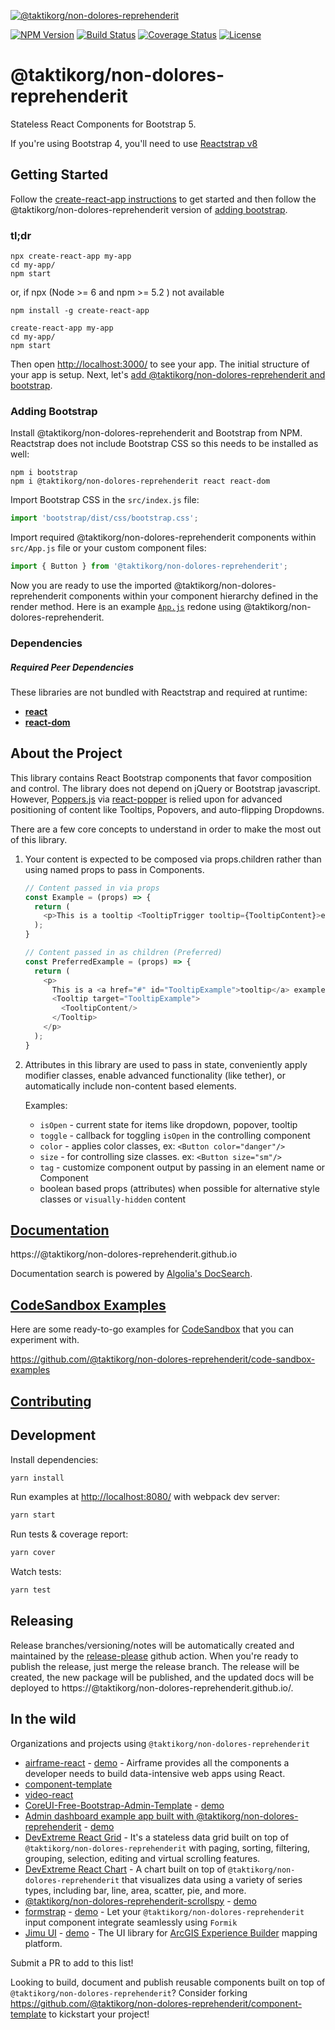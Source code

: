 [![@taktikorg/non-dolores-reprehenderit](https://cloud.githubusercontent.com/assets/399776/13906899/1de62f0c-ee9f-11e5-95c0-c515fee8e918.png)](https://@taktikorg/non-dolores-reprehenderit.github.io)

[![NPM Version](https://img.shields.io/npm/v/@taktikorg/non-dolores-reprehenderit.svg?branch=master)](https://www.npmjs.com/package/@taktikorg/non-dolores-reprehenderit) [![Build Status](https://github.com/taktikorg/non-dolores-reprehenderit/actions/workflows/test.yml/badge.svg?branch=master)](https://github.com/taktikorg/non-dolores-reprehenderit) [![Coverage Status](https://coveralls.io/repos/github/@taktikorg/non-dolores-reprehenderit/@taktikorg/non-dolores-reprehenderit/badge.svg?branch=master)](https://coveralls.io/github/@taktikorg/non-dolores-reprehenderit/@taktikorg/non-dolores-reprehenderit?branch=master) [![License](https://img.shields.io/npm/l/@taktikorg/non-dolores-reprehenderit.svg)](https://github.com/taktikorg/non-dolores-reprehenderit/blob/master/LICENSE)

# @taktikorg/non-dolores-reprehenderit

Stateless React Components for Bootstrap 5.

If you're using Bootstrap 4, you'll need to use [Reactstrap v8](https://deploy-preview-2356--@taktikorg/non-dolores-reprehenderit.netlify.app/)

## Getting Started

Follow the [create-react-app instructions](https://create-react-app.dev/docs/getting-started) to get started and then follow the @taktikorg/non-dolores-reprehenderit version of [adding bootstrap](#adding-bootstrap).

### tl;dr

 ```
npx create-react-app my-app
cd my-app/
npm start
```
or,  if npx (Node >= 6 and npm >= 5.2 ) not available 

```
npm install -g create-react-app

create-react-app my-app
cd my-app/
npm start
``` 

Then open [http://localhost:3000/](http://localhost:3000/) to see your app. The initial structure of your app is setup. Next, let's [add @taktikorg/non-dolores-reprehenderit and bootstrap](#adding-bootstrap).

### Adding Bootstrap

Install @taktikorg/non-dolores-reprehenderit and Bootstrap from NPM. Reactstrap does not include Bootstrap CSS so this needs to be installed as well:

```
npm i bootstrap
npm i @taktikorg/non-dolores-reprehenderit react react-dom
```

Import Bootstrap CSS in the ```src/index.js``` file:

```js
import 'bootstrap/dist/css/bootstrap.css';
```

Import required @taktikorg/non-dolores-reprehenderit components within ```src/App.js``` file or your custom component files:

```js
import { Button } from '@taktikorg/non-dolores-reprehenderit';
```

Now you are ready to use the imported @taktikorg/non-dolores-reprehenderit components within your component hierarchy defined in the render
method. Here is an example [`App.js`](https://gist.github.com/Thomas-Smyth/006fd507a7295f17a8473451938f9935) redone
using @taktikorg/non-dolores-reprehenderit.

### Dependencies

##### Required Peer Dependencies

These libraries are not bundled with Reactstrap and required at runtime:

  * [**react**](https://www.npmjs.com/package/react)
  * [**react-dom**](https://www.npmjs.com/package/react-dom)

## About the Project

This library contains React Bootstrap components that favor composition and control. The library does not depend on jQuery or Bootstrap javascript. However, [Poppers.js](https://popper.js.org/) via [react-popper](https://github.com/popperjs/react-popper) is relied upon for advanced positioning of content like Tooltips, Popovers, and auto-flipping Dropdowns.

There are a few core concepts to understand in order to make the most out of this library.

1. Your content is expected to be composed via props.children rather than using named props to pass in Components.

    ```js
    // Content passed in via props
    const Example = (props) => {
      return (
        <p>This is a tooltip <TooltipTrigger tooltip={TooltipContent}>example</TooltipTrigger>!</p>
      );
    }

    // Content passed in as children (Preferred)
    const PreferredExample = (props) => {
      return (
        <p>
          This is a <a href="#" id="TooltipExample">tooltip</a> example.
          <Tooltip target="TooltipExample">
            <TooltipContent/>
          </Tooltip>
        </p>
      );
    }
    ```

2. Attributes in this library are used to pass in state, conveniently apply modifier classes, enable advanced functionality (like tether), or automatically include non-content based elements.

    Examples:

    - `isOpen` - current state for items like dropdown, popover, tooltip
    - `toggle` - callback for toggling `isOpen` in the controlling component
    - `color` - applies color classes, ex: `<Button color="danger"/>`
    - `size` - for controlling size classes. ex: `<Button size="sm"/>`
    - `tag` - customize component output by passing in an element name or Component
    - boolean based props (attributes) when possible for alternative style classes or `visually-hidden` content


## [Documentation](https://@taktikorg/non-dolores-reprehenderit.github.io)

https://@taktikorg/non-dolores-reprehenderit.github.io

Documentation search is powered by [Algolia's DocSearch](https://community.algolia.com/docsearch/).

## [CodeSandbox Examples](https://github.com/@taktikorg/non-dolores-reprehenderit/code-sandbox-examples)

Here are some ready-to-go examples for [CodeSandbox](https://codesandbox.io/) that you can experiment with.

https://github.com/@taktikorg/non-dolores-reprehenderit/code-sandbox-examples

## [Contributing](CONTRIBUTING.md)

## Development

Install dependencies:

```sh
yarn install
```

Run examples at [http://localhost:8080/](http://localhost:8080/) with webpack dev server:

```sh
yarn start
```

Run tests & coverage report:

```sh
yarn cover
```

Watch tests:

```sh
yarn test
```

## Releasing

Release branches/versioning/notes will be automatically created and maintained by the [release-please](https://github.com/googleapis/release-please) github action. When you're ready to publish the release, just merge the release branch. The release will be created, the new package will be published, and the updated docs will be deployed to https://@taktikorg/non-dolores-reprehenderit.github.io/.

## In the wild

Organizations and projects using `@taktikorg/non-dolores-reprehenderit`

- [airframe-react](https://github.com/0wczar/airframe-react) - [demo](http://dashboards.webkom.co/react/airframe/) - Airframe provides all the components a developer needs to build data-intensive web apps using React.
- [component-template](https://@taktikorg/non-dolores-reprehenderit.github.io/component-template/)
- [video-react](https://video-react.github.io/)
- [CoreUI-Free-Bootstrap-Admin-Template](https://github.com/mrholek/CoreUI-Free-Bootstrap-Admin-Template) - [demo](http://coreui.io/demo/React_Demo/#/)
- [Admin dashboard example app built with @taktikorg/non-dolores-reprehenderit](https://github.com/reduction-admin/react-reduction) - [demo](https://reduction-admin.firebaseapp.com/)
- [DevExtreme React Grid](https://devexpress.github.io/devextreme-reactive/react/grid/) - It's a stateless data grid built on top of `@taktikorg/non-dolores-reprehenderit` with paging, sorting, filtering, grouping, selection, editing and virtual scrolling features.
- [DevExtreme React Chart](https://devexpress.github.io/devextreme-reactive/react/chart/) - A chart built on top of `@taktikorg/non-dolores-reprehenderit` that visualizes data using a variety of series types, including bar, line, area, scatter, pie, and more.
- [@taktikorg/non-dolores-reprehenderit-scrollspy](https://github.com/keidrun/@taktikorg/non-dolores-reprehenderit-scrollspy/) - [demo](https://keidrun.github.io/@taktikorg/non-dolores-reprehenderit-scrollspy/)
- [formstrap](https://github.com/pedox/formstrap/) - [demo](https://pedox.github.io/formstrap/) - Let your `@taktikorg/non-dolores-reprehenderit` input component integrate seamlessly using `Formik` 
- [Jimu UI](https://developers.arcgis.com/experience-builder/api-reference/jimu-ui/) - [demo](https://developers.arcgis.com/experience-builder/storybook/?path=/story/welcome--page) - The UI library for [ArcGIS Experience Builder](https://developers.arcgis.com/experience-builder/)  mapping platform.

Submit a PR to add to this list!

Looking to build, document and publish reusable components built on top of `@taktikorg/non-dolores-reprehenderit`? Consider forking https://github.com/@taktikorg/non-dolores-reprehenderit/component-template to kickstart your project!
